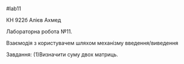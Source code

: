 #lab11

КН 922б Алієв Ахмед

Лабораторна робота №11. 

Взаємодія з користувачем шляхом механізму
введення/виведення

Завдання: (1)Визначити суму двох матриць.